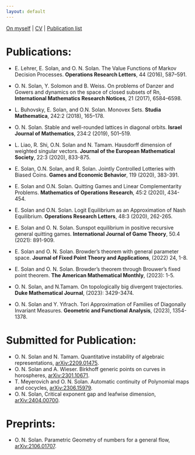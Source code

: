 ```yaml
---
layout: default
---
```


[On myself](./index.html) | [CV](./CV.html) | [Publication list](./publications.html)

# Publications:

* E. Lehrer, E. Solan, and O. N. Solan. The Value Functions of Markov Decision Processes. **Operations Research Letters**, 44 (2016), 587–591.  
* O. N. Solan, Y. Solomon and B. Weiss. On problems of Danzer and Gowers and dynamics on the space of closed subsets of Rn, **International Mathematics Research Notices**, 21 (2017), 6584–6598.  
* L. Buhovsky, E. Solan, and O.N. Solan. Monovex Sets. **Studia Mathematica**, 242:2 (2018), 165–178.  
* O. N. Solan. Stable and well-rounded lattices in diagonal orbits. **Israel Journal of Mathematics**, 234:2 (2019), 501–519.  
* L. Liao, R. Shi, O.N. Solan and N. Tamam. Hausdorff dimension of weighted singular vectors. **Journal of the European Mathematical Society**, 22:3 (2020), 833-875.  
* E. Solan, O.N. Solan, and R. Solan. Jointly Controlled Lotteries with Biased Coins. **Games and Economic Behavior**,  119 (2020), 383-391.  
* E. Solan and O.N. Solan. Quitting Games and Linear Complementarity Problems. **Mathematics of Operations Research**, 45:2 (2020), 434-454.  
* E. Solan and O.N. Solan. Logit Equilibrium as an Approximation of Nash Equilibrium. **Operations Research Letters**, 48:3 (2020), 262-265.

* E. Solan and O. N. Solan. Sunspot equilibrium in positive recursive general quitting games. **International Journal of Game Theory**, 50.4 (2021): 891-909.

* E. Solan and O. N. Solan. Browder’s theorem with general parameter space. **Journal of Fixed Point Theory and Applications**, (2022) 24, 1-8.

* E. Solan and O. N. Solan. Browder’s theorem through Brouwer’s fixed point theorem. **The American Mathematical Monthly**, (2023): 1-5.

* O. N. Solan, and N.Tamam. On topologically big divergent trajectories. **Duke Mathematical Journal**, (2023): 3429-3474.

* O. N. Solan and Y. Yifrach.  Tori Approximation of Families of Diagonally Invariant Measures. **Geometric and Functional Analysis**, (2023), 1354-1378.

# Submitted for Publication:

* O. N. Solan and N. Tamam. Quantitative instability of algebraic representations, [arXiv:2209.01475](https://arxiv.org/abs/2209.01475).  
* O. N. Solan and A. Wieser. Birkhoff generic points on curves in horospheres, [arXiv:2301.10671](https://arxiv.org/abs/2301.10671).  
* T. Meyerovich and O. N. Solan. Automatic continuity of Polynomial maps and cocycles, [arXiv:2306.15979](https://arxiv.org/abs/2306.15979).  
* O. N. Solan, Critical exponent gap and leafwise dimension, [arXiv:2404.00700](https://arxiv.org/abs/2404.00700).

# Preprints:

* O. N. Solan. Parametric Geometry of numbers for a general flow, [arXiv:2106.01707](https://arxiv.org/abs/2106.01707).

